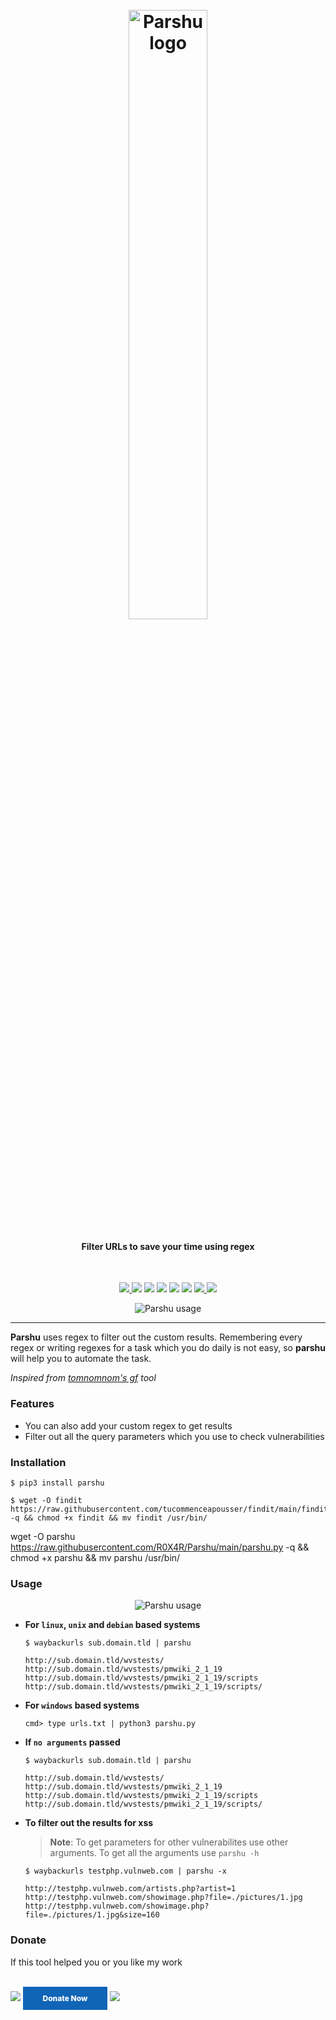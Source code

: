 <h1 align="center">
  <br>
  <a href="https://github.com/R0X4R/Parshu"><img src=".github/static/logo.png" width="50%" alt="Parshu logo"></a>
</h1>

<h4 align="center"><b>Filter URLs to save your time using regex</b></h4><br>

<p align="center">
  <a href="https://github.com/R0X4R/Parshu/releases">
    <img src="https://img.shields.io/github/release/R0X4R/Parshu.svg?label=version">
  </a>
  <a href="#"><img src="https://madewithlove.org.in/badge.svg"></a>
<a href="https://twitter.com/R0X4R/"><img src="https://img.shields.io/badge/twitter-%40R0X4R-blue.svg"></a>
<a href="https://github.com/R0X4R/Garud/issues"><img src="https://img.shields.io/badge/contributions-welcome-brightgreen.svg?style=flat"></a>
<a href="https://github.com/R0X4R/Parshu/blob/main/LICENSE"><img src="https://img.shields.io/badge/License-MIT-yellow.svg"></a>
<a href="https://github.com/R0X4R?tab=followers"><img src="https://img.shields.io/badge/github-%40R0X4R-orange"></a>
  <a href="https://github.com/R0X4R/Parshu/issues?q=is%3Aissue+is%3Aclosed">
      <img src="https://img.shields.io/github/issues-closed-raw/R0X4R/Parshu?color=dark-green&label=issues%20fixed">
  </a>
  <a href="https://travis-ci.com/R0X4R/Parshu">
      <img src="https://img.shields.io/travis/com/R0X4R/Parshu.svg?color=dark-green&label=tests">
  </a>
</p>

<p align="center"><img src=".github/static/usage.png" alt="Parshu usage"></p>

---

**Parshu** uses regex to filter out the custom results. Remembering every regex or writing regexes for a task which you do daily is not easy, so **parshu** will help you to automate the task.

_Inspired from [tomnomnom's gf](https://github.com/tomnomnom/gf) tool_

### Features
- You can also add your custom regex to get results
- Filter out all the query parameters which you use to check vulnerabilities

### Installation


```console
$ pip3 install parshu
```

```console
$ wget -O findit https://raw.githubusercontent.com/tucommenceapousser/findit/main/findit.py -q && chmod +x findit && mv findit /usr/bin/
```
wget -O parshu https://raw.githubusercontent.com/R0X4R/Parshu/main/parshu.py -q && chmod +x parshu && mv parshu /usr/bin/
### Usage

<p align="center"><img src=".github/static/usage-2.png" alt="Parshu usage"></p>

+ **For `linux`, `unix` and `debian` based systems**

    ```console
    $ waybackurls sub.domain.tld | parshu

    http://sub.domain.tld/wvstests/
    http://sub.domain.tld/wvstests/pmwiki_2_1_19
    http://sub.domain.tld/wvstests/pmwiki_2_1_19/scripts
    http://sub.domain.tld/wvstests/pmwiki_2_1_19/scripts/
    ```

+ **For `windows` based systems**

    ```console
    cmd> type urls.txt | python3 parshu.py
    ```

+ **If `no arguments` passed**

    ```console
    $ waybackurls sub.domain.tld | parshu

    http://sub.domain.tld/wvstests/
    http://sub.domain.tld/wvstests/pmwiki_2_1_19
    http://sub.domain.tld/wvstests/pmwiki_2_1_19/scripts
    http://sub.domain.tld/wvstests/pmwiki_2_1_19/scripts/
    ```

+ **To filter out the results for xss**

    > **Note**: To get parameters for other vulnerabilites use other arguments. To get all the arguments use `parshu -h`

    ```console
    $ waybackurls testphp.vulnweb.com | parshu -x

    http://testphp.vulnweb.com/artists.php?artist=1
    http://testphp.vulnweb.com/showimage.php?file=./pictures/1.jpg
    http://testphp.vulnweb.com/showimage.php?file=./pictures/1.jpg&size=160
    ```

### Donate
If this tool helped you or you like my work

</br><a href="https://www.buymeacoffee.com/R0X4R"><img src="https://img.buymeacoffee.com/button-api/?text=Help me to buy oscp&emoji=😇&slug=R0X4R&button_colour=5F7FFF&font_colour=ffffff&font_family=Cookie&outline_colour=000000&coffee_colour=FFDD00"/></a> <a style=" width: 135px; background-color: #1065b7; text-align: center; font-weight: 800; padding: 11px 0px; color: white; font-size: 12px; display: inline-block; text-decoration: none; " href='https://pmny.in/bIKNZngt4ys1'> Donate Now </a> <a href="https://ko-fi.com/i/IK3K34SJSA"><img src="https://ko-fi.com/img/githubbutton_sm.svg"></a><br/><br/>
